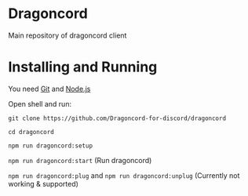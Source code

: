 # Dragoncord
Main repository of dragoncord client

# Installing and Running
You need [Git](https://git-scm.com/) and [Node.js](https://nodejs.org/en/download/)

Open shell and run:

``git clone https://github.com/Dragoncord-for-discord/dragoncord``

``cd dragoncord``

``npm run dragoncord:setup``

``npm run dragoncord:start`` (Run dragoncord)

``npm run dragoncord:plug`` and ``npm run dragoncord:unplug`` (Currently not working & supported)
